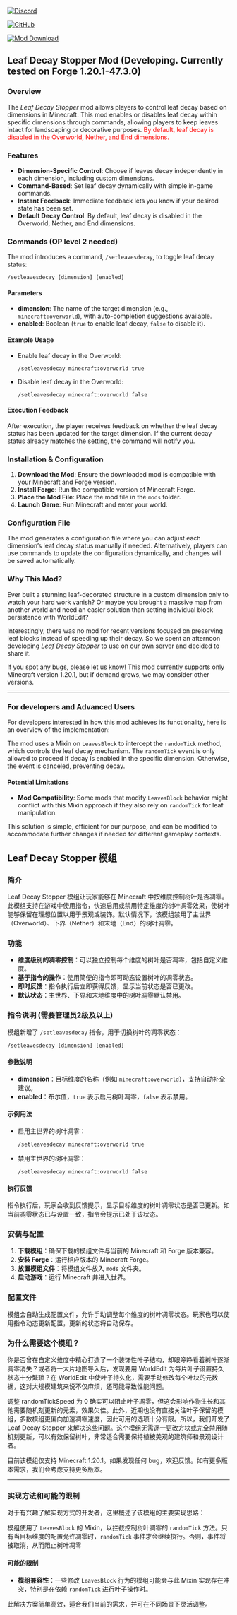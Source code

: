 [![Discord](https://img.shields.io/badge/Join-Discord-7289DA?logo=discord&logoColor=white)](https://discord.gg/nQpq2rAA)

[![GitHub](https://img.shields.io/badge/Source%20Code-GitHub-181717?logo=github&logoColor=white)](https://github.com/crabsatellite/leaf_decay_stopper)

[![Mod Download](https://img.shields.io/badge/Download-Mod-FFB119?logo=curseforge&logoColor=white)](https://www.curseforge.com/minecraft/mc-mods/leafdecaystopper)

## Leaf Decay Stopper Mod (Developing. Currently tested on Forge 1.20.1-47.3.0)

### Overview
The *Leaf Decay Stopper* mod allows players to control leaf decay based on dimensions in Minecraft. This mod enables or disables leaf decay within specific dimensions through commands, allowing players to keep leaves intact for landscaping or decorative purposes. <span style="color:red;">By default, leaf decay is disabled in the Overworld, Nether, and End dimensions.</span>

### Features

- **Dimension-Specific Control**: Choose if leaves decay independently in each dimension, including custom dimensions.
- **Command-Based**: Set leaf decay dynamically with simple in-game commands.
- **Instant Feedback**: Immediate feedback lets you know if your desired state has been set.
- **Default Decay Control**: By default, leaf decay is disabled in the Overworld, Nether, and End dimensions.

### Commands (OP level 2 needed)

The mod introduces a command, `/setleavesdecay`, to toggle leaf decay status:

```
/setleavesdecay [dimension] [enabled]
```

#### Parameters

- **dimension**: The name of the target dimension (e.g., `minecraft:overworld`), with auto-completion suggestions available.
- **enabled**: Boolean (`true` to enable leaf decay, `false` to disable it).

#### Example Usage

- Enable leaf decay in the Overworld:
  ```
  /setleavesdecay minecraft:overworld true
  ```

- Disable leaf decay in the Overworld:
  ```
  /setleavesdecay minecraft:overworld false
  ```

#### Execution Feedback
After execution, the player receives feedback on whether the leaf decay status has been updated for the target dimension. If the current decay status already matches the setting, the command will notify you.

### Installation & Configuration

1. **Download the Mod**: Ensure the downloaded mod is compatible with your Minecraft and Forge version.
2. **Install Forge**: Run the compatible version of Minecraft Forge.
3. **Place the Mod File**: Place the mod file in the `mods` folder.
4. **Launch Game**: Run Minecraft and enter your world.

### Configuration File

The mod generates a configuration file where you can adjust each dimension’s leaf decay status manually if needed. Alternatively, players can use commands to update the configuration dynamically, and changes will be saved automatically.

### Why This Mod?

Ever built a stunning leaf-decorated structure in a custom dimension only to watch your hard work vanish? Or maybe you brought a massive map from another world and need an easier solution than setting individual block persistence with WorldEdit?

Interestingly, there was no mod for recent versions focused on preserving leaf blocks instead of speeding up their decay. So we spent an afternoon developing *Leaf Decay Stopper* to use on our own server and decided to share it.

If you spot any bugs, please let us know! This mod currently supports only Minecraft version 1.20.1, but if demand grows, we may consider other versions.

---

### For developers and Advanced Users

For developers interested in how this mod achieves its functionality, here is an overview of the implementation:

The mod uses a Mixin on `LeavesBlock` to intercept the `randomTick` method, which controls the leaf decay mechanism. The `randomTick` event is only allowed to proceed if decay is enabled in the specific dimension. Otherwise, the event is canceled, preventing decay. 

#### Potential Limitations

- **Mod Compatibility**: Some mods that modify `LeavesBlock` behavior might conflict with this Mixin approach if they also rely on `randomTick` for leaf manipulation.

This solution is simple, efficient for our purpose, and can be modified to accommodate further changes if needed for different gameplay contexts.

## Leaf Decay Stopper 模组

### 简介
Leaf Decay Stopper 模组让玩家能够在 Minecraft 中按维度控制树叶是否凋零。此模组支持在游戏中使用指令，快速启用或禁用特定维度的树叶凋零效果，使树叶能够保留在理想位置以用于景观或装饰。默认情况下，该模组禁用了主世界（Overworld）、下界（Nether）和末地（End）的树叶凋零。

### 功能

- **维度级别的凋零控制**：可以独立控制每个维度的树叶是否凋零，包括自定义维度。
- **基于指令的操作**：使用简便的指令即可动态设置树叶的凋零状态。
- **即时反馈**：指令执行后立即获得反馈，显示当前状态是否已更改。
- **默认状态**：主世界、下界和末地维度中的树叶凋零默认禁用。

### 指令说明 (需要管理员2级及以上)

模组新增了 `/setleavesdecay` 指令，用于切换树叶的凋零状态：

```
/setleavesdecay [dimension] [enabled]
```

#### 参数说明

- **dimension**：目标维度的名称（例如 `minecraft:overworld`），支持自动补全建议。
- **enabled**：布尔值，`true` 表示启用树叶凋零，`false` 表示禁用。

#### 示例用法

- 启用主世界的树叶凋零：
  ```
  /setleavesdecay minecraft:overworld true
  ```

- 禁用主世界的树叶凋零：
  ```
  /setleavesdecay minecraft:overworld false
  ```

#### 执行反馈
指令执行后，玩家会收到反馈提示，显示目标维度的树叶凋零状态是否已更新。如当前凋零状态已与设置一致，指令会提示已处于该状态。

### 安装与配置

1. **下载模组**：确保下载的模组文件与当前的 Minecraft 和 Forge 版本兼容。
2. **安装 Forge**：运行相应版本的 Minecraft Forge。
3. **放置模组文件**：将模组文件放入 `mods` 文件夹。
4. **启动游戏**：运行 Minecraft 并进入世界。

### 配置文件

模组会自动生成配置文件，允许手动调整每个维度的树叶凋零状态。玩家也可以使用指令动态更新配置，更新的状态将自动保存。

### 为什么需要这个模组？

你是否曾在自定义维度中精心打造了一个装饰性叶子结构，却眼睁睁看着树叶逐渐凋零消失？或者将一大片地图导入后，发现要用 WorldEdit 为每片叶子设置持久状态十分繁琐？在 WorldEdit 中使叶子持久化，需要手动修改每个叶块的元数据，这对大规模建筑来说不仅麻烦，还可能导致性能问题。

调整 randomTickSpeed 为 0 确实可以阻止叶子凋零，但这会影响作物生长和其他需要随机刻更新的元素，效果欠佳。此外，近期也没有直接关注叶子保留的模组，多数模组更偏向加速凋零速度，因此可用的选项十分有限。所以，我们开发了 Leaf Decay Stopper 来解决这些问题。这个模组无需逐一更改方块或完全禁用随机刻更新，可以有效保留树叶，非常适合需要保持植被美观的建筑师和景观设计者。

目前该模组仅支持 Minecraft 1.20.1。如果发现任何 bug，欢迎反馈。如有更多版本需求，我们会考虑支持更多版本。

---

### 实现方法和可能的限制

对于有兴趣了解实现方式的开发者，这里概述了该模组的主要实现思路：

模组使用了 `LeavesBlock` 的 Mixin，以拦截控制树叶凋零的 `randomTick` 方法。只有当目标维度的配置允许凋零时，`randomTick` 事件才会继续执行。否则，事件将被取消，从而阻止树叶凋零

#### 可能的限制

- **模组兼容性**：一些修改 `LeavesBlock` 行为的模组可能会与此 Mixin 实现存在冲突，特别是在依赖 `randomTick` 进行叶子操作时。

此解决方案简单高效，适合我们当前的需求，并可在不同场景下灵活调整。
